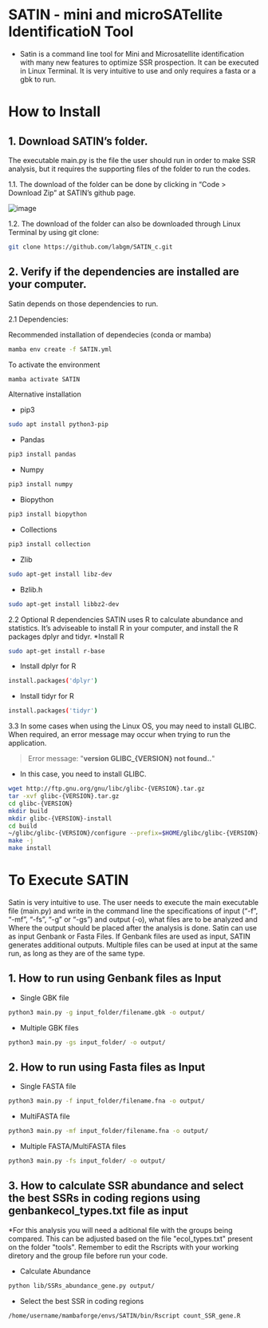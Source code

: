 # SATIN - mini and  microSATellite IdentificatioN Tool
- Satin is a command line tool for Mini and Microsatellite identification with many new features to optimize SSR prospection. It can be executed in Linux Terminal. It is very intuitive to use and only requires a fasta or a gbk to run.

# How to Install
## 1. Download SATIN’s folder. 
The executable main.py is the file the user should run in order to make SSR analysis, but it requires the supporting files of the folder to run the codes.

1.1. The download of the folder can be done by clicking in “Code > Download Zip” at SATIN’s github page.

![image](https://github.com/labgm/SATIN_c/assets/101668229/faae9662-6651-4e5c-885a-e684230493ba)

 
1.2. The download of the folder can also be downloaded through Linux Terminal by using git clone:
```sh
git clone https://github.com/labgm/SATIN_c.git
```


## 2. Verify if the dependencies are installed are your computer. 
Satin depends on those dependencies to run.
   
  2.1 Dependencies:

  Recommended installation of dependecies (conda or mamba)

```sh
mamba env create -f SATIN.yml
```

  To activate the environment

```sh
mamba activate SATIN
```
  Alternative installation
   
* pip3
```sh
sudo apt install python3-pip
```

* Pandas 
```sh
pip3 install pandas
```
* Numpy 
```sh
pip3 install numpy
```
* Biopython
```sh
pip3 install biopython
```
* Collections 
```sh
pip3 install collection
```
* Zlib 
```sh
sudo apt-get install libz-dev
```
* Bzlib.h
```sh
sudo apt-get install libbz2-dev
```

2.2 Optional R dependencies
SATIN uses R to calculate abundance and statistics. It’s adviseable to install R in your computer, and install the R packages dplyr and tidyr.
*Install R
```sh
sudo apt-get install r-base
```

* Install dplyr for R
```sh
install.packages('dplyr')
```

* Install tidyr for R 
```sh
install.packages('tidyr')
```

3.3 In some cases when using the Linux OS, you may need to install GLIBC. When required, an error message may occur when trying to run the application.
> Error message: "**version GLIBC_{VERSION} not found..**"

* In this case, you need to install GLIBC.
```sh
wget http://ftp.gnu.org/gnu/libc/glibc-{VERSION}.tar.gz
tar -xvf glibc-{VERSION}.tar.gz
cd glibc-{VERSION}
mkdir build 
mkdir glibc-{VERSION}-install
cd build
~/glibc/glibc-{VERSION}/configure --prefix=$HOME/glibc/glibc-{VERSION}-install
make -j
make install
```

# To Execute SATIN 
Satin is very intuitive to use. The user needs to execute the main executable file (main.py) and write in the command line the specifications of input (“-f”, “-mf”, “-fs”, “-g” or “-gs”)  and output (-o), what files are to be analyzed and Where the output should be placed after the analysis is done. 
Satin can use as input Genbank or Fasta Files. If Genbank files are used as input, SATIN generates additional outputs.
Multiple files can be used at input at the same run, as long as they are of the same type.
 
## 1.	How to run using Genbank files as Input
* Single GBK file
```sh
python3 main.py -g input_folder/filename.gbk -o output/
```
* Multiple GBK files
```sh
python3 main.py -gs input_folder/ -o output/
```
## 2.	How to run using Fasta files as Input
* Single FASTA file
```sh
python3 main.py -f input_folder/filename.fna -o output/
```
* MultiFASTA file
```sh
python3 main.py -mf input_folder/filename.fna -o output/
```
* Multiple FASTA/MultiFASTA files
```sh
python3 main.py -fs input_folder/ -o output/
```

## 3.	How to calculate SSR abundance and select the best SSRs in coding regions using genbankecol_types.txt file as input

*For this analysis you will need a aditional file with the groups being compared. This can be adjusted based on the file "ecol_types.txt" present on the folder "tools". Remember to edit the Rscripts with your working diretory and the group file before run your code.


* Calculate Abundance
```sh
python lib/SSRs_abundance_gene.py output/
```

* Select the best SSR in coding regions

```sh
/home/username/mambaforge/envs/SATIN/bin/Rscript count_SSR_gene.R
```

